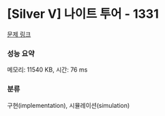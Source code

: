 # [Silver V] 나이트 투어 - 1331 

[문제 링크](https://www.acmicpc.net/problem/1331) 

### 성능 요약

메모리: 11540 KB, 시간: 76 ms

### 분류

구현(implementation), 시뮬레이션(simulation)

